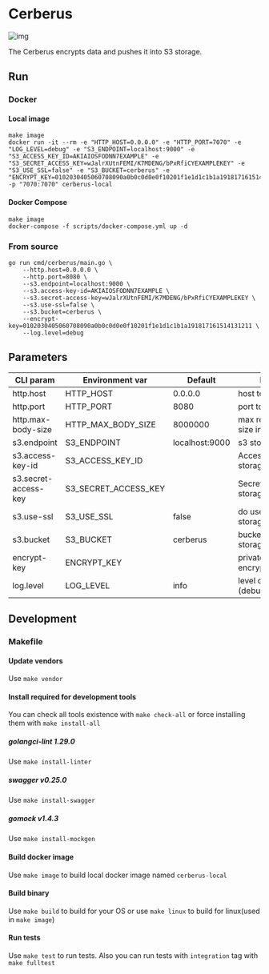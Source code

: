 # Cerberus
![img](https://img.shields.io/docker/cloud/build/decentr/cerberus.svg)

The Cerberus encrypts data and pushes it into S3 storage.

## Run
### Docker
#### Local image
```
make image
docker run -it --rm -e "HTTP_HOST=0.0.0.0" -e "HTTP_PORT=7070" -e "LOG_LEVEL=debug" -e "S3_ENDPOINT=localhost:9000" -e "S3_ACCESS_KEY_ID=AKIAIOSFODNN7EXAMPLE" -e "S3_SECRET_ACCESS_KEY=wJalrXUtnFEMI/K7MDENG/bPxRfiCYEXAMPLEKEY" -e "S3_USE_SSL=false" -e "S3_BUCKET=cerberus" -e "ENCRYPT_KEY=0102030405060708090a0b0c0d0e0f10201f1e1d1c1b1a191817161514131211" -p "7070:7070" cerberus-local
```
#### Docker Compose
```
make image
docker-compose -f scripts/docker-compose.yml up -d
```
### From source
```
go run cmd/cerberus/main.go \
    --http.host=0.0.0.0 \
    --http.port=8080 \
    --s3.endpoint=localhost:9000 \
    --s3.access-key-id=AKIAIOSFODNN7EXAMPLE \
    --s3.secret-access-key=wJalrXUtnFEMI/K7MDENG/bPxRfiCYEXAMPLEKEY \
    --s3.use-ssl=false \
    --s3.bucket=cerberus \
    --encrypt-key=0102030405060708090a0b0c0d0e0f10201f1e1d1c1b1a191817161514131211 \
    --log.level=debug
```

## Parameters
| CLI param         | Environment var          | Default | Description
|---------------|------------------|---------------|---------------------------------
| http.host         | HTTP_HOST         | 0.0.0.0  | host to bind server
| http.port    | HTTP_PORT    | 8080  | port to listen
| http.max-body-size    | HTTP_MAX_BODY_SIZE    | 8000000  | max requests' body size in bytes
| s3.endpoint    | S3_ENDPOINT    | localhost:9000  | s3 storage endpoint
| s3.access-key-id    | S3_ACCESS_KEY_ID    |  | Access KeyID for S3 storage
| s3.secret-access-key    | S3_SECRET_ACCESS_KEY    |   | Secret Key for S3 storage
| s3.use-ssl    | S3_USE_SSL    | false  | do use ssl for S3 storage connection?
| s3.bucket    | S3_BUCKET    | cerberus  | bucket name for S3 storage
| encrypt-key    | ENCRYPT_KEY    |   | private key for data encryption in hex
| log.level   | LOG_LEVEL   | info  | level of logger (debug,info,warn,error)


## Development
### Makefile
#### Update vendors
Use `make vendor`
#### Install required for development tools
You can check all tools existence with `make check-all` or force installing them with `make install-all` 
##### golangci-lint 1.29.0
Use `make install-linter`
##### swagger v0.25.0
Use `make install-swagger`
##### gomock v1.4.3
Use `make install-mockgen`
#### Build docker image
Use `make image` to build local docker image named `cerberus-local`
#### Build binary
Use `make build` to build for your OS or use `make linux` to build for linux(used in `make image`) 
#### Run tests
Use `make test` to run tests. Also you can run tests with `integration` tag with `make fulltest`
